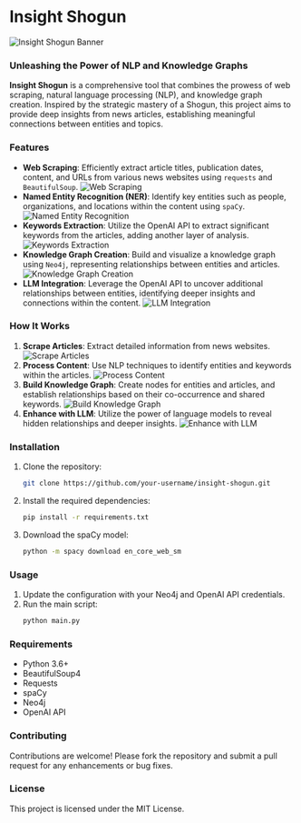 
# Insight Shogun

![Insight Shogun Banner](https://github.com/samraatz/InsightShogun/main/banner.png)

### Unleashing the Power of NLP and Knowledge Graphs

**Insight Shogun** is a comprehensive tool that combines the prowess of web scraping, natural language processing (NLP), and knowledge graph creation. Inspired by the strategic mastery of a Shogun, this project aims to provide deep insights from news articles, establishing meaningful connections between entities and topics.

### Features

- **Web Scraping**: Efficiently extract article titles, publication dates, content, and URLs from various news websites using `requests` and `BeautifulSoup`.
  ![Web Scraping](path_to_your_image/web_scraping.png)
- **Named Entity Recognition (NER)**: Identify key entities such as people, organizations, and locations within the content using `spaCy`.
  ![Named Entity Recognition](path_to_your_image/ner.png)
- **Keywords Extraction**: Utilize the OpenAI API to extract significant keywords from the articles, adding another layer of analysis.
  ![Keywords Extraction](path_to_your_image/keywords_extraction.png)
- **Knowledge Graph Creation**: Build and visualize a knowledge graph using `Neo4j`, representing relationships between entities and articles.
  ![Knowledge Graph Creation](path_to_your_image/knowledge_graph.png)
- **LLM Integration**: Leverage the OpenAI API to uncover additional relationships between entities, identifying deeper insights and connections within the content.
  ![LLM Integration](path_to_your_image/llm_integration.png)

### How It Works

1. **Scrape Articles**: Extract detailed information from news websites.
   ![Scrape Articles](path_to_your_image/scrape_articles.png)
2. **Process Content**: Use NLP techniques to identify entities and keywords within the articles.
   ![Process Content](path_to_your_image/process_content.png)
3. **Build Knowledge Graph**: Create nodes for entities and articles, and establish relationships based on their co-occurrence and shared keywords.
   ![Build Knowledge Graph](path_to_your_image/build_knowledge_graph.png)
4. **Enhance with LLM**: Utilize the power of language models to reveal hidden relationships and deeper insights.
   ![Enhance with LLM](path_to_your_image/enhance_with_llm.png)

### Installation

1. Clone the repository:
   ```bash
   git clone https://github.com/your-username/insight-shogun.git
   ```
2. Install the required dependencies:
   ```bash
   pip install -r requirements.txt
   ```
3. Download the spaCy model:
   ```bash
   python -m spacy download en_core_web_sm
   ```

### Usage

1. Update the configuration with your Neo4j and OpenAI API credentials.
2. Run the main script:
   ```bash
   python main.py
   ```

### Requirements

- Python 3.6+
- BeautifulSoup4
- Requests
- spaCy
- Neo4j
- OpenAI API

### Contributing

Contributions are welcome! Please fork the repository and submit a pull request for any enhancements or bug fixes.

### License

This project is licensed under the MIT License.
```

